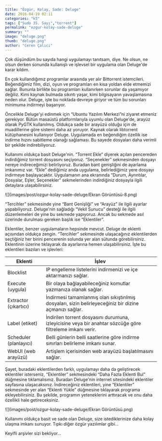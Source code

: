 ```yaml
---
title: "Özgür, Kolay, Sade: Deluge"
date: 2016-04-19 02:11
categories: "k5"
tags: ["Sudo 35. Sayı","torrent"]
permalink: "ozgur-kolay-sade-deluge"
summary: ""
image: "deluge.png"
thumb: "deluge.png"
author: "Ceren Çalıcı"
---
```


Çok düşündüm bu sayıda hangi uygulamayı tanıtsam, diye. Ne olsun, ne olsun derken sonunda kullanışlı ve işlevsel bir uygulama olan Deluge'de karar kıldım.

En çok kullandığımız programlar arasında yer alır Bittorrent istemcileri. Beğendiğimiz film, dizi, oyun ve programları en kısa yoldan elde etmemizi sağlar. Bununla birlikte bu programları kullanırken sorunlar da yaşamıyor değiliz. Kimi kaynak bulmada sıkıntı yaşar, kimi bilgisayarın yavaşlamasına neden olur. Deluge, işte bu noktada devreye giriyor ve tüm bu sorunları minimuma indirmeyi başarıyor.

Öncelikle Deluge'yi edinmek için “Ubuntu Yazılım Merkezi”ni ziyaret etmeniz gerekiyor. Bütün masaüstü platformlarıyla uyumlu olan Deluge'de, arayüz olarak PyGTK kullanılmış. Oldukça sade bir arayüzü olduğu için de muadillerine göre sistemi daha az yoruyor. Kaynak olarak libtorrent kütüphanesini kullanıyor Deluge. Uygulamada en beğendiğim özellik ise indirme hızını sabitleme olanağı sağlaması. Bu sayede dosyaları daha verimli bir şekilde indirebiliyoruz.

Kullanımı oldukça basit Deluge'nin. “Torrent Ekle” diyerek açılan pencereden indirdiğimiz torrent dosyasını seçiyoruz. “Seçenekler” sekmesinden dosyayı nereye indireceğimizi belirliyoruz. Buradan bant genişliğini de ayarlama imkanımız var. “Ekle” dediğimiz anda uygulama, belirlediğimiz yere dosyayı indirmeye başlayacaktır. Uygulamanın ana ekranında “Durum, Ayrıntılar, Dosyalar, Eşler, Seçenekler” sekmelerinden indirdiğiniz dosyayla ilgili detaylara ulaşabilirsiniz.

![](images/post/ozgur-kolay-sade-deluge/Ekran Görüntüsü-8.png)

“Tercihler” sekmesinde yine “Bant Genişliği” ve “Arayüz” ile ilgili ayarlar yapabiliyoruz. Deluge'nin sağladığı “Vekil Sunucu” desteği ile ilgili düzenlemeleri de yine bu sekmede yapıyoruz. Ancak bu sekmede asıl üzerinde durulması gereken başlık ise “Eklentiler”.

Eklentiler, benzer uygulamaların hepsinde mevcut. Deluge de eklenti açısından oldukça zengin. “Tercihler” sekmesinde ulaşacağınız eklentilerden seçtiğiniz her birini pencerenin solunda yer alan sütunda görebilirsiniz. Eklentinin üzerine tıklayarak da ayarlarına hemen ulaşabilirsiniz. İşte bu eklentileri bazıları ve işlevleri:

| Eklenti |  İşlev |
|-----------|---------|
|Blocklist |  IP engelleme listelerini indirmenizi ve içe aktarmanızı sağlar. |
|Execute (uygula)| Bir olaya bağlayabileceğiniz komutlar yazmanıza olanak sağlar.|
|Extractor (çıkartıcı)| İndirmesi tamamlanmış olan sıkıştırılmış dosyaları, sizin belirleyeceğiniz bir dizine açmanızı sağlar. |
|Label (etiket)|İndirilen torrent dosyasını durumuna, izleyicisine veya bir anahtar sözcüğe göre filtreleme imkanı verir. |
|Scheduler (planlayıcı)| Belli günlerin belli saatlerine göre indirme sınırları belirleme imkanı sunar. |
|WebUI (web arayüzü)| Artişlem içerisinden web arayüzü başlatılmasını sağlar. |

Şayet, buradaki eklentilerden farklı, uygulamayı daha da geliştirecek eklentiler isterseniz, “Eklentiler” sekmesindeki “Daha Fazla Eklenti Bul” düğmesine tıklamalısınız. Buradan Deluge'nin internet sitesindeki eklentiler sayfasına ulaşacaksınız. İndireceğiniz eklentileri, yine “Eklentiler” sekmesinde yer alan “Eklenti Yükle” düğmesine tıklayarak programa ekleyebilirsiniz. Bu şekilde, programın yeteneklerini arttıracak ve onu daha özellikli hale getireceksiniz.

![](images/post/ozgur-kolay-sade-deluge/Ekran Görüntüsü.png)

Kullanımı oldukça basit ve sade olan Deluge, size istediklerinize daha kolay ulaşma imkanı sunuyor. Tıpkı diğer özgür yazılımlar gibi...

Keyifli arşivler sizi bekliyor...
